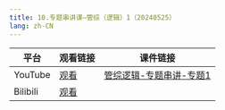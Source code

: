 ```yaml
---
title: 10.专题串讲课—管综（逻辑）1（20240525）
lang: zh-CN
---
```



| 平台       | 观看链接                                                                                                                               | 课件链接                                                                                                                                                                                                  |
|----------|------------------------------------------------------------------------------------------------------------------------------------|-------------------------------------------------------------------------------------------------------------------------------------------------------------------------------------------------------|
| YouTube  | [观看](https://www.youtube.com/watch?v=a9f1h7QzU64&list=PLm0MFkgiW1Jifh_vbdTALFpNGQ5V1hoDO&index=10)                                 | [管综逻辑-专题串讲-专题1](../../public/logic/%E9%80%BB%E8%BE%91-%E6%AD%A3%E5%BC%8F%E8%AF%BE/pdf/%E7%AE%A1%E7%BB%BC%E9%80%BB%E8%BE%91%20%E4%B8%93%E9%A2%98%E4%B8%B2%E8%AE%B2%20%E4%B8%93%E9%A2%981%20-%20da.pdf) |
| Bilibili | [观看](https://www.bilibili.com/video/BV1ZHkTYFEEH?spm_id_from=333.788.videopod.sections&vd_source=752f1f454ebffd32e5dbe02742c48dab) |                                                                                                                                                                                                       |

